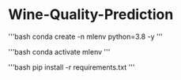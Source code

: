 # Wine-Quality-Prediction

'''bash
conda create -n mlenv python=3.8 -y
'''

'''bash
conda activate mlenv
'''

'''bash
pip install -r requirements.txt
'''

